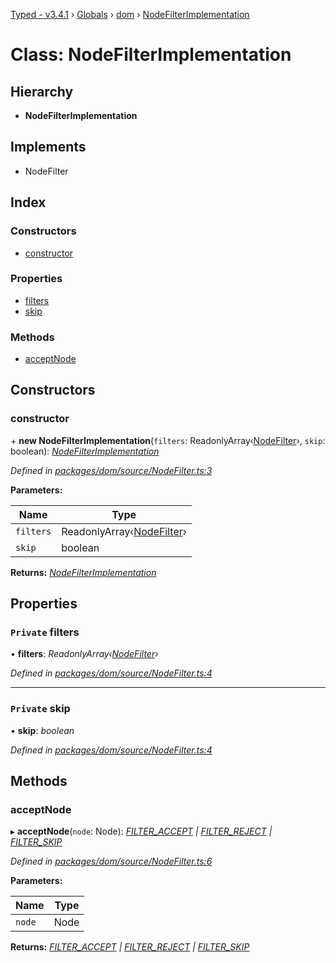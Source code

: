 [Typed - v3.4.1](../README.md) › [Globals](../globals.md) › [dom](../modules/dom.md) › [NodeFilterImplementation](dom.nodefilterimplementation.md)

# Class: NodeFilterImplementation

## Hierarchy

* **NodeFilterImplementation**

## Implements

* NodeFilter

## Index

### Constructors

* [constructor](dom.nodefilterimplementation.md#constructor)

### Properties

* [filters](dom.nodefilterimplementation.md#private-filters)
* [skip](dom.nodefilterimplementation.md#private-skip)

### Methods

* [acceptNode](dom.nodefilterimplementation.md#acceptnode)

## Constructors

###  constructor

\+ **new NodeFilterImplementation**(`filters`: ReadonlyArray‹[NodeFilter](../enums/dom.nodefilter.md)›, `skip`: boolean): *[NodeFilterImplementation](dom.nodefilterimplementation.md)*

*Defined in [packages/dom/source/NodeFilter.ts:3](https://github.com/TylorS/typed-prelude/blob/cf24d7c0/packages/dom/source/NodeFilter.ts#L3)*

**Parameters:**

Name | Type |
------ | ------ |
`filters` | ReadonlyArray‹[NodeFilter](../enums/dom.nodefilter.md)› |
`skip` | boolean |

**Returns:** *[NodeFilterImplementation](dom.nodefilterimplementation.md)*

## Properties

### `Private` filters

• **filters**: *ReadonlyArray‹[NodeFilter](../enums/dom.nodefilter.md)›*

*Defined in [packages/dom/source/NodeFilter.ts:4](https://github.com/TylorS/typed-prelude/blob/cf24d7c0/packages/dom/source/NodeFilter.ts#L4)*

___

### `Private` skip

• **skip**: *boolean*

*Defined in [packages/dom/source/NodeFilter.ts:4](https://github.com/TylorS/typed-prelude/blob/cf24d7c0/packages/dom/source/NodeFilter.ts#L4)*

## Methods

###  acceptNode

▸ **acceptNode**(`node`: Node): *[FILTER_ACCEPT](../enums/dom.nodefilter.md#filter_accept) | [FILTER_REJECT](../enums/dom.nodefilter.md#filter_reject) | [FILTER_SKIP](../enums/dom.nodefilter.md#filter_skip)*

*Defined in [packages/dom/source/NodeFilter.ts:6](https://github.com/TylorS/typed-prelude/blob/cf24d7c0/packages/dom/source/NodeFilter.ts#L6)*

**Parameters:**

Name | Type |
------ | ------ |
`node` | Node |

**Returns:** *[FILTER_ACCEPT](../enums/dom.nodefilter.md#filter_accept) | [FILTER_REJECT](../enums/dom.nodefilter.md#filter_reject) | [FILTER_SKIP](../enums/dom.nodefilter.md#filter_skip)*

